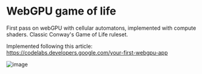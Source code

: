 # WebGPU game of life

First pass on webGPU with cellular automatons, implemented with compute shaders. Classic Conway's Game of Life ruleset.

Implemented following this article:
https://codelabs.developers.google.com/your-first-webgpu-app

![image](https://github.com/lightest/webgpugameoflife/assets/2725889/ffb66fed-dee1-412e-b8a8-7283712bfe6f)
